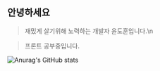 ## 안녕하세요

> 재밌게 살기위해 노력하는 개발자 윤도훈입니다.\n

> 프론트 공부중입니다.


![Anurag's GitHub stats](https://github-readme-stats.vercel.app/api?username=dohun08&show_icons=true&theme=radical)


